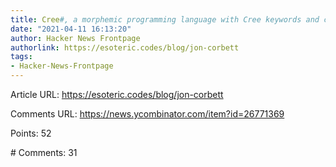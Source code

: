 ```yaml
---
title: Cree#, a morphemic programming language with Cree keywords and concepts
date: "2021-04-11 16:13:20"
author: Hacker News Frontpage
authorlink: https://esoteric.codes/blog/jon-corbett
tags:
- Hacker-News-Frontpage
---
```


<p>Article URL: <a href="https://esoteric.codes/blog/jon-corbett">https://esoteric.codes/blog/jon-corbett</a></p>
<p>Comments URL: <a href="https://news.ycombinator.com/item?id=26771369">https://news.ycombinator.com/item?id=26771369</a></p>
<p>Points: 52</p>
<p># Comments: 31</p>
